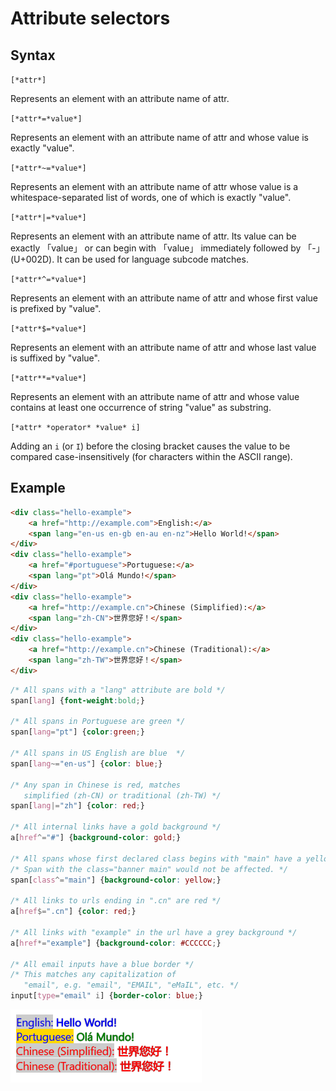 # Attribute selectors

## Syntax

`[*attr*]`

Represents an element with an attribute name of attr.

`[*attr*=*value*]`

Represents an element with an attribute name of attr and whose value is exactly "value".

`[*attr*~=*value*]`

Represents an element with an attribute name of attr whose value is a whitespace-separated list of words, one of which is exactly "value".

`[*attr*|=*value*]`

Represents an element with an attribute name of attr. Its value can be exactly 「value」 or can begin with 「value」 immediately followed by 「-」 (U+002D). It can be used for language subcode matches.

`[*attr*^=*value*]`

Represents an element with an attribute name of attr and whose first value is prefixed by "value".

`[*attr*$=*value*]`

Represents an element with an attribute name of attr and whose last value is suffixed by "value".

`[*attr**=*value*]`

Represents an element with an attribute name of attr and whose value contains at least one occurrence of string "value" as substring.

`[*attr* *operator* *value* i]`

Adding an `i` (or `I`) before the closing bracket causes the value to be compared case-insensitively (for characters within the ASCII range).

## Example

```html
<div class="hello-example">
    <a href="http://example.com">English:</a>
    <span lang="en-us en-gb en-au en-nz">Hello World!</span>
</div>
<div class="hello-example">
    <a href="#portuguese">Portuguese:</a>
    <span lang="pt">Olá Mundo!</span>
</div>
<div class="hello-example">
    <a href="http://example.cn">Chinese (Simplified):</a>
    <span lang="zh-CN">世界您好！</span>
</div>
<div class="hello-example">
    <a href="http://example.cn">Chinese (Traditional):</a>
    <span lang="zh-TW">世界您好！</span>
</div>
```

```css
/* All spans with a "lang" attribute are bold */
span[lang] {font-weight:bold;}
 
/* All spans in Portuguese are green */
span[lang="pt"] {color:green;}

/* All spans in US English are blue  */
span[lang~="en-us"] {color: blue;}

/* Any span in Chinese is red, matches
   simplified (zh-CN) or traditional (zh-TW) */
span[lang|="zh"] {color: red;}

/* All internal links have a gold background */
a[href^="#"] {background-color: gold;}

/* All spans whose first declared class begins with "main" have a yellow background */
/* Span with the class="banner main" would not be affected. */
span[class^="main"] {background-color: yellow;}

/* All links to urls ending in ".cn" are red */
a[href$=".cn"] {color: red;}

/* All links with "example" in the url have a grey background */
a[href*="example"] {background-color: #CCCCCC;}

/* All email inputs have a blue border */
/* This matches any capitalization of
   "email", e.g. "email", "EMAIL", "eMaIL", etc. */
input[type="email" i] {border-color: blue;}
```

![](result.png)


